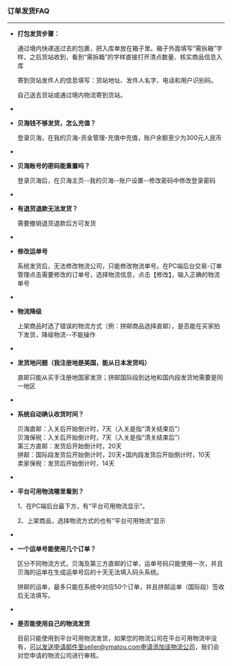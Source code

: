 ### 订单发货FAQ

---

* **打包发货步骤：**

  通过境内快递送过去的包裹，把入库单放在箱子里。箱子外面填写“需拆箱”字样，之后货站收到，看到“需拆箱”的字样直接打开清点数量、核实商品信息入库

  寄到货站发件人的信息填写：货站地址、发件人名字、电话和用户识别码。

  自己送去货站或通过境内物流寄到货站。

* 
* **贝海钱不够发货，怎么充值？**

  登录贝海，在我的贝海-资金管理-充值中充值，账户余额至少为300元人民币

* 
* **贝海账号的密码能重置吗？**

  登录贝海后，在贝海主页--我的贝海--账户设置--修改密码中修改登录密码

* 
* **有退货退款无法发货？**

  需要撤销退货退款后方可发货

* 
* **修改运单号**

  系统发货后，无法修改物流公司，只能修改物流单号。在PC端后台交易-订单管理点击需要修改的订单号，选择物流信息，点击【修改】，输入正确的物流单号

* 
* **物流降级**

  上架商品时选了错误的物流方式（例：拼邮商品选择直邮），是否能在买家拍下发货，降级物流--不能操作

* 
* **发货地问题（我注册地是美国，能从日本发货吗）**

  直邮只能从买手注册地国家发货；拼邮国际段到达地和国内段发货地需要是同一地区

* 
* **系统自动确认收货时间？**

  贝海直邮：入关后开始倒计时，7天（入关是指“清关结束后”）  
  贝海保税：入关后开始倒计时，7天（入关是指“清关结束后”）  
  第三方直邮：发货后开始倒计时，20天  
  拼邮：国际段发货后开始倒计时，20天+国内段发货后开始倒计时，10天  
  卖家保税：发货后开始倒计时，14天

* 
* **平台可用物流哪里看到？**

  1、在PC端后台最下方，有“平台可用物流显示”。

  2、上架商品，选择物流方式的也有“平台可用物流”显示

* 
* **一个运单号能使用几个订单？**

  区分不同物流方式，贝海及第三方直邮的订单，运单号码只能使用一次，并且贝海的运单在生成运单号后的十天无法填入码头系统。

  拼邮的运单，最多只能在系统中对应50个订单，并且拼邮运单（国际段）签收后无法填写。

* 
* **是否能使用自己的物流发货**

  目前只能使用到平台可用物流发货，如果您的物流公司在平台可用物流中没有，可以发送申请邮件至seller@ymatou.com申请添加该物流公司，我们会对您申请的物流公司进行审核。



